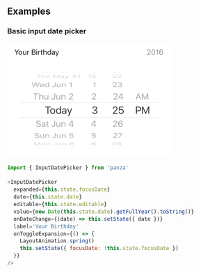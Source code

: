 ## Examples

### Basic input date picker

![Input date picker iOS](images/InputDatePicker.png)

```javascript
import { InputDatePicker } from 'panza'

<InputDatePicker
  expanded={this.state.focusDate}
  date={this.state.date}
  editable={this.state.editable}
  value={new Date(this.state.date).getFullYear().toString()}
  onDateChange={(date) => this.setState({ date })}
  label='Your Birthday'
  onToggleExpansion={() => {
    LayoutAnimation.spring()
    this.setState({ focusDate: !this.state.focusDate })
  }}
/>

```
